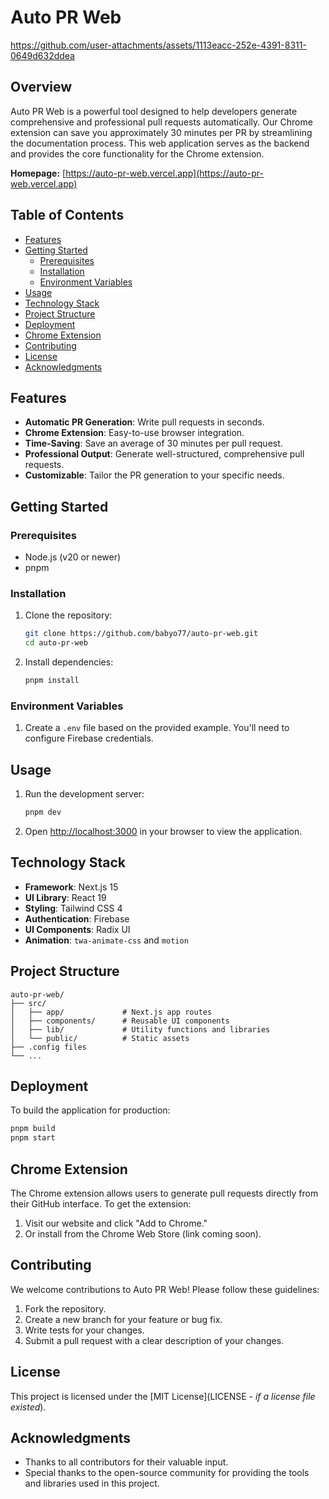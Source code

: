 # Auto PR Web


https://github.com/user-attachments/assets/1113eacc-252e-4391-8311-0649d632ddea


## Overview

Auto PR Web is a powerful tool designed to help developers generate comprehensive and professional pull requests automatically. Our Chrome extension can save you approximately 30 minutes per PR by streamlining the documentation process. This web application serves as the backend and provides the core functionality for the Chrome extension.

**Homepage:** [https://auto-pr-web.vercel.app](https://auto-pr-web.vercel.app)

## Table of Contents

- [Features](#features)
- [Getting Started](#getting-started)
  - [Prerequisites](#prerequisites)
  - [Installation](#installation)
  - [Environment Variables](#environment-variables)
- [Usage](#usage)
- [Technology Stack](#technology-stack)
- [Project Structure](#project-structure)
- [Deployment](#deployment)
- [Chrome Extension](#chrome-extension)
- [Contributing](#contributing)
- [License](#license)
- [Acknowledgments](#acknowledgments)

## Features

- **Automatic PR Generation**: Write pull requests in seconds.
- **Chrome Extension**: Easy-to-use browser integration.
- **Time-Saving**: Save an average of 30 minutes per pull request.
- **Professional Output**: Generate well-structured, comprehensive pull requests.
- **Customizable**: Tailor the PR generation to your specific needs.

## Getting Started

### Prerequisites

- Node.js (v20 or newer)
- pnpm

### Installation

1. Clone the repository:

   ```bash
   git clone https://github.com/babyo77/auto-pr-web.git
   cd auto-pr-web
   ```

2. Install dependencies:

   ```bash
   pnpm install
   ```

### Environment Variables

1. Create a `.env` file based on the provided example.  You'll need to configure Firebase credentials.

## Usage

1. Run the development server:

   ```bash
   pnpm dev
   ```

2. Open [http://localhost:3000](http://localhost:3000) in your browser to view the application.

## Technology Stack

- **Framework**: Next.js 15
- **UI Library**: React 19
- **Styling**: Tailwind CSS 4
- **Authentication**: Firebase
- **UI Components**: Radix UI
- **Animation**: `twa-animate-css` and `motion`

## Project Structure

```
auto-pr-web/
├── src/
│   ├── app/             # Next.js app routes
│   ├── components/      # Reusable UI components
│   ├── lib/             # Utility functions and libraries
│   └── public/          # Static assets
├── .config files
└── ...
```

## Deployment

To build the application for production:

```bash
pnpm build
pnpm start
```

## Chrome Extension

The Chrome extension allows users to generate pull requests directly from their GitHub interface. To get the extension:

1. Visit our website and click "Add to Chrome."
2. Or install from the Chrome Web Store (link coming soon).

## Contributing

We welcome contributions to Auto PR Web! Please follow these guidelines:

1. Fork the repository.
2. Create a new branch for your feature or bug fix.
3. Write tests for your changes.
4. Submit a pull request with a clear description of your changes.

## License

This project is licensed under the [MIT License](LICENSE - *if a license file existed*).

## Acknowledgments

- Thanks to all contributors for their valuable input.
- Special thanks to the open-source community for providing the tools and libraries used in this project.

